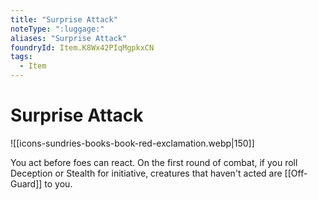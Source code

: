 ```yaml
---
title: "Surprise Attack"
noteType: ":luggage:"
aliases: "Surprise Attack"
foundryId: Item.K8Wx42PIqMgpkxCN
tags:
  - Item
---
```


# Surprise Attack
![[icons-sundries-books-book-red-exclamation.webp|150]]

You act before foes can react. On the first round of combat, if you roll Deception or Stealth for initiative, creatures that haven't acted are [[Off-Guard]] to you.
